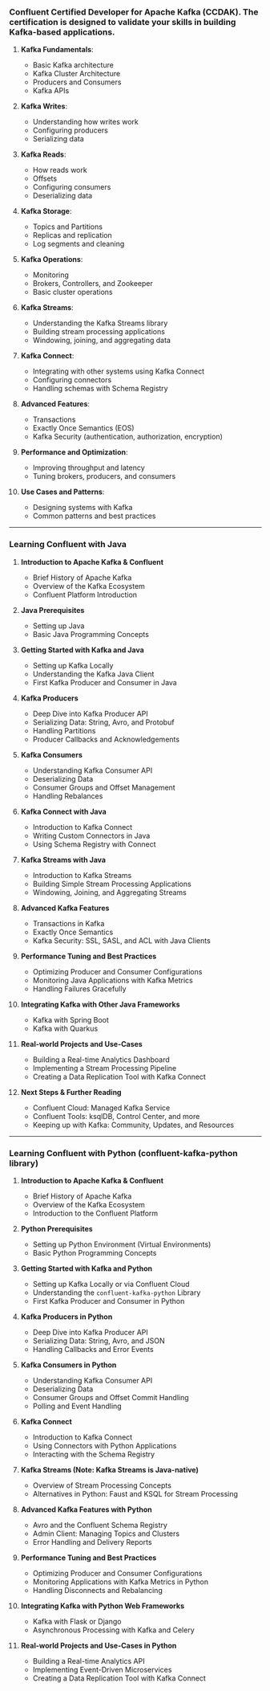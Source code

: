 ### **Confluent Certified Developer for Apache Kafka (CCDAK). The certification is designed to validate your skills in building Kafka-based applications.**

1. **Kafka Fundamentals**:
   - Basic Kafka architecture
   - Kafka Cluster Architecture
   - Producers and Consumers
   - Kafka APIs

2. **Kafka Writes**:
   - Understanding how writes work
   - Configuring producers
   - Serializing data
   
3. **Kafka Reads**:
   - How reads work
   - Offsets
   - Configuring consumers
   - Deserializing data

4. **Kafka Storage**:
   - Topics and Partitions
   - Replicas and replication
   - Log segments and cleaning
   
5. **Kafka Operations**:
   - Monitoring
   - Brokers, Controllers, and Zookeeper
   - Basic cluster operations
   
6. **Kafka Streams**:
   - Understanding the Kafka Streams library
   - Building stream processing applications
   - Windowing, joining, and aggregating data
   
7. **Kafka Connect**:
   - Integrating with other systems using Kafka Connect
   - Configuring connectors
   - Handling schemas with Schema Registry

8. **Advanced Features**:
   - Transactions
   - Exactly Once Semantics (EOS)
   - Kafka Security (authentication, authorization, encryption)

9. **Performance and Optimization**:
   - Improving throughput and latency
   - Tuning brokers, producers, and consumers
   
10. **Use Cases and Patterns**:
    - Designing systems with Kafka
    - Common patterns and best practices

---------
### **Learning Confluent with Java**

1. **Introduction to Apache Kafka & Confluent**
   - Brief History of Apache Kafka
   - Overview of the Kafka Ecosystem
   - Confluent Platform Introduction

2. **Java Prerequisites**
   - Setting up Java
   - Basic Java Programming Concepts

3. **Getting Started with Kafka and Java**
   - Setting up Kafka Locally
   - Understanding the Kafka Java Client
   - First Kafka Producer and Consumer in Java

4. **Kafka Producers**
   - Deep Dive into Kafka Producer API
   - Serializing Data: String, Avro, and Protobuf
   - Handling Partitions
   - Producer Callbacks and Acknowledgements

5. **Kafka Consumers**
   - Understanding Kafka Consumer API
   - Deserializing Data
   - Consumer Groups and Offset Management
   - Handling Rebalances

6. **Kafka Connect with Java**
   - Introduction to Kafka Connect
   - Writing Custom Connectors in Java
   - Using Schema Registry with Connect

7. **Kafka Streams with Java**
   - Introduction to Kafka Streams
   - Building Simple Stream Processing Applications
   - Windowing, Joining, and Aggregating Streams

8. **Advanced Kafka Features**
   - Transactions in Kafka
   - Exactly Once Semantics
   - Kafka Security: SSL, SASL, and ACL with Java Clients

9. **Performance Tuning and Best Practices**
   - Optimizing Producer and Consumer Configurations
   - Monitoring Java Applications with Kafka Metrics
   - Handling Failures Gracefully

10. **Integrating Kafka with Other Java Frameworks**
    - Kafka with Spring Boot
    - Kafka with Quarkus

11. **Real-world Projects and Use-Cases**
    - Building a Real-time Analytics Dashboard
    - Implementing a Stream Processing Pipeline
    - Creating a Data Replication Tool with Kafka Connect

12. **Next Steps & Further Reading**
    - Confluent Cloud: Managed Kafka Service
    - Confluent Tools: ksqlDB, Control Center, and more
    - Keeping up with Kafka: Community, Updates, and Resources
-------

### **Learning Confluent with Python (confluent-kafka-python library)**

1. **Introduction to Apache Kafka & Confluent**
   - Brief History of Apache Kafka
   - Overview of the Kafka Ecosystem
   - Introduction to the Confluent Platform

2. **Python Prerequisites**
   - Setting up Python Environment (Virtual Environments)
   - Basic Python Programming Concepts

3. **Getting Started with Kafka and Python**
   - Setting up Kafka Locally or via Confluent Cloud
   - Understanding the `confluent-kafka-python` Library
   - First Kafka Producer and Consumer in Python

4. **Kafka Producers in Python**
   - Deep Dive into Kafka Producer API
   - Serializing Data: String, Avro, and JSON
   - Handling Callbacks and Error Events

5. **Kafka Consumers in Python**
   - Understanding Kafka Consumer API
   - Deserializing Data
   - Consumer Groups and Offset Commit Handling
   - Polling and Event Handling

6. **Kafka Connect**
   - Introduction to Kafka Connect
   - Using Connectors with Python Applications
   - Interacting with the Schema Registry

7. **Kafka Streams (Note: Kafka Streams is Java-native)**
   - Overview of Stream Processing Concepts
   - Alternatives in Python: Faust and KSQL for Stream Processing

8. **Advanced Kafka Features with Python**
   - Avro and the Confluent Schema Registry
   - Admin Client: Managing Topics and Clusters
   - Error Handling and Delivery Reports

9. **Performance Tuning and Best Practices**
   - Optimizing Producer and Consumer Configurations
   - Monitoring Applications with Kafka Metrics in Python
   - Handling Disconnects and Rebalancing

10. **Integrating Kafka with Python Web Frameworks**
    - Kafka with Flask or Django
    - Asynchronous Processing with Kafka and Celery

11. **Real-world Projects and Use-Cases in Python**
    - Building a Real-time Analytics API
    - Implementing Event-Driven Microservices
    - Creating a Data Replication Tool with Kafka Connect
